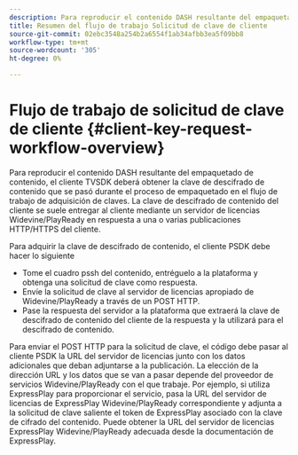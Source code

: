 ```yaml
---
description: Para reproducir el contenido DASH resultante del empaquetado de contenido, el cliente TVSDK deberá obtener la clave de descifrado de contenido que se pasó durante el proceso de empaquetado en el flujo de trabajo de adquisición de claves. La clave de descifrado de contenido del cliente se suele entregar al cliente mediante un servidor de licencias Widevine/PlayReady en respuesta a una o varias publicaciones HTTP/HTTPS del cliente.
title: Resumen del flujo de trabajo Solicitud de clave de cliente
source-git-commit: 02ebc3548a254b2a6554f1ab34afbb3ea5f09bb8
workflow-type: tm+mt
source-wordcount: '305'
ht-degree: 0%

---
```


# Flujo de trabajo de solicitud de clave de cliente {#client-key-request-workflow-overview}

Para reproducir el contenido DASH resultante del empaquetado de contenido, el cliente TVSDK deberá obtener la clave de descifrado de contenido que se pasó durante el proceso de empaquetado en el flujo de trabajo de adquisición de claves. La clave de descifrado de contenido del cliente se suele entregar al cliente mediante un servidor de licencias Widevine/PlayReady en respuesta a una o varias publicaciones HTTP/HTTPS del cliente.

Para adquirir la clave de descifrado de contenido, el cliente PSDK debe hacer lo siguiente

* Tome el cuadro pssh del contenido, entréguelo a la plataforma y obtenga una solicitud de clave como respuesta.
* Envíe la solicitud de clave al servidor de licencias apropiado de Widevine/PlayReady a través de un POST HTTP.
* Pase la respuesta del servidor a la plataforma que extraerá la clave de descifrado de contenido del cliente de la respuesta y la utilizará para el descifrado de contenido.

Para enviar el POST HTTP para la solicitud de clave, el código debe pasar al cliente PSDK la URL del servidor de licencias junto con los datos adicionales que deban adjuntarse a la publicación. La elección de la dirección URL y los datos que se van a pasar depende del proveedor de servicios Widevine/PlayReady con el que trabaje. Por ejemplo, si utiliza ExpressPlay para proporcionar el servicio, pasa la URL del servidor de licencias de ExpressPlay Widevine/PlayReady correspondiente y adjunta a la solicitud de clave saliente el token de ExpressPlay asociado con la clave de cifrado del contenido. Puede obtener la URL del servidor de licencias ExpressPlay Widevine/PlayReady adecuada desde la documentación de ExpressPlay.
